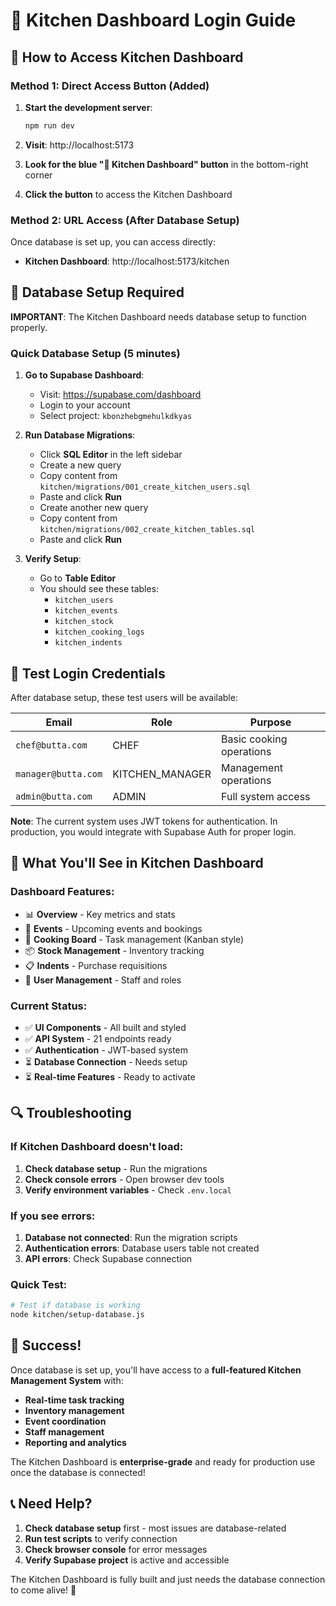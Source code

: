 # 🍳 Kitchen Dashboard Login Guide

## 🚀 **How to Access Kitchen Dashboard**

### **Method 1: Direct Access Button (Added)**
1. **Start the development server**:
   ```bash
   npm run dev
   ```

2. **Visit**: http://localhost:5173

3. **Look for the blue "🍳 Kitchen Dashboard" button** in the bottom-right corner

4. **Click the button** to access the Kitchen Dashboard

### **Method 2: URL Access (After Database Setup)**
Once database is set up, you can access directly:
- **Kitchen Dashboard**: http://localhost:5173/kitchen

## 🔧 **Database Setup Required**

**IMPORTANT**: The Kitchen Dashboard needs database setup to function properly.

### **Quick Database Setup (5 minutes)**

1. **Go to Supabase Dashboard**:
   - Visit: https://supabase.com/dashboard
   - Login to your account
   - Select project: `kbonzhebgmehulkdkyas`

2. **Run Database Migrations**:
   - Click **SQL Editor** in the left sidebar
   - Create a new query
   - Copy content from `kitchen/migrations/001_create_kitchen_users.sql`
   - Paste and click **Run**
   - Create another new query  
   - Copy content from `kitchen/migrations/002_create_kitchen_tables.sql`
   - Paste and click **Run**

3. **Verify Setup**:
   - Go to **Table Editor**
   - You should see these tables:
     - `kitchen_users`
     - `kitchen_events`
     - `kitchen_stock`
     - `kitchen_cooking_logs`
     - `kitchen_indents`

## 👥 **Test Login Credentials**

After database setup, these test users will be available:

| Email | Role | Purpose |
|-------|------|---------|
| `chef@butta.com` | CHEF | Basic cooking operations |
| `manager@butta.com` | KITCHEN_MANAGER | Management operations |
| `admin@butta.com` | ADMIN | Full system access |

**Note**: The current system uses JWT tokens for authentication. In production, you would integrate with Supabase Auth for proper login.

## 🎯 **What You'll See in Kitchen Dashboard**

### **Dashboard Features**:
- 📊 **Overview** - Key metrics and stats
- 📅 **Events** - Upcoming events and bookings
- 🥘 **Cooking Board** - Task management (Kanban style)
- 📦 **Stock Management** - Inventory tracking
- 📋 **Indents** - Purchase requisitions
- 👥 **User Management** - Staff and roles

### **Current Status**:
- ✅ **UI Components** - All built and styled
- ✅ **API System** - 21 endpoints ready
- ✅ **Authentication** - JWT-based system
- ⏳ **Database Connection** - Needs setup
- ⏳ **Real-time Features** - Ready to activate

## 🔍 **Troubleshooting**

### **If Kitchen Dashboard doesn't load**:
1. **Check database setup** - Run the migrations
2. **Check console errors** - Open browser dev tools
3. **Verify environment variables** - Check `.env.local`

### **If you see errors**:
1. **Database not connected**: Run the migration scripts
2. **Authentication errors**: Database users table not created
3. **API errors**: Check Supabase connection

### **Quick Test**:
```bash
# Test if database is working
node kitchen/setup-database.js
```

## 🎉 **Success!**

Once database is set up, you'll have access to a **full-featured Kitchen Management System** with:

- **Real-time task tracking**
- **Inventory management**
- **Event coordination**
- **Staff management**
- **Reporting and analytics**

The Kitchen Dashboard is **enterprise-grade** and ready for production use once the database is connected!

## 📞 **Need Help?**

1. **Check database setup** first - most issues are database-related
2. **Run test scripts** to verify connection
3. **Check browser console** for error messages
4. **Verify Supabase project** is active and accessible

The Kitchen Dashboard is fully built and just needs the database connection to come alive! 🚀